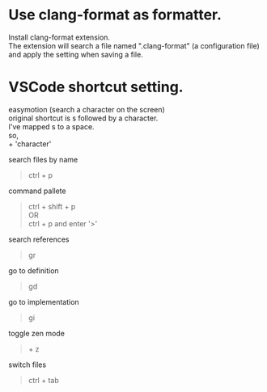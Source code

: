 # Use clang-format as formatter.

Install clang-format extension.  
The extension will search a file named ".clang-format" (a configuration file) and apply the setting when saving a file.  

# VSCode shortcut setting.

easymotion (search a character on the screen)  
original shortcut is <leader><leader>s followed by a character.  
I've mapped <leader><leader>s to a space.  
so,  
<space> + 'character'

search files by name
> ctrl + p

command pallete
> ctrl + shift + p  
OR  
> ctrl + p  and enter '>'  


search references
> gr

go to definition
> gd

go to implementation
> gi

toggle zen mode
> <Caps Lock> + z

switch files
> ctrl + tab

